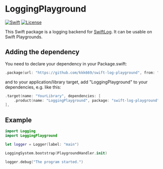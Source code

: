 # LoggingPlayground

[![Swift](https://img.shields.io/badge/Swift-5.5-orange.svg)](https://www.swift.org)
[![License](https://img.shields.io/github/license/kkk669/swift-log-playground.svg)](LICENSE)

This Swift package is a logging backend for [SwiftLog](https://github.com/apple/swift-log). It can be usable on Swift Playgrounds.

## Adding the dependency

You need to declare your dependency in your Package.swift:

```swift
.package(url: "https://github.com/kkk669/swift-log-playground", from: "0.1.0"),
```

and to your application/library target, add "LoggingPlayground" to your dependencies, e.g. like this:

```swift
.target(name: "YourLibrary", dependencies: [
    .product(name: "LoggingPlayground", package: "swift-log-playground")
],
```

## Example

```swift
import Logging
import LoggingPlayground

let logger = Logger(label: "main")

LoggingSystem.bootstrap(PlaygroundHandler.init)

logger.debug("The program started.")
```
